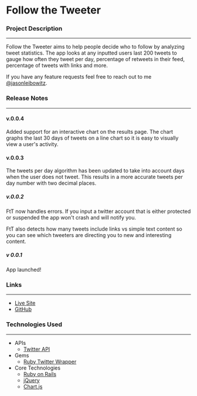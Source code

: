 # Follow the Tweeter


### Project Description
---

Follow the Tweeter aims to help people decide who to follow by analyzing tweet statistics. The app looks at any inputted users last 200 tweets to gauge how often they tweet per day, percentage of retweets in their feed, percentage of tweets with links and more. 

If you have any feature requests feel free to reach out to me [@jasonleibowitz](twitter.com/jasonleibowitz).

### Release Notes
---
#### v.0.0.4

Added support for an interactive chart on the results page. The chart graphs the last 30 days of tweets on a line chart so it is easy to visually view a user's activity.

#### v.0.0.3

The tweets per day algorithm has been updated to take into account days when the user does not tweet. This results in a more accurate tweets per day number with two decimal places. 

##### v.0.0.2

FtT now handles errors. If you input a twitter account that is either protected or suspended the app won't crash and will notify you. 

FtT also detects how many tweets include links vs simple text content so you can see which tweeters are directing you to new and interesting content.

##### v 0.0.1

App launched!

### Links
---

* [Live Site](followthetweeter.herokuapp.com)
* [GitHub](https://github.com/jasonleibowitz/Follow-the-Tweeter)

### Technologies Used
---

* APIs
	* [Twitter API](https://dev.twitter.com/)
* Gems
	* [Ruby Twitter Wrapper](https://github.com/sferik/twitter)
* Core Technologies
	* [Ruby on Rails](http://rubyonrails.org/)
	* [jQuery](http://jquery.com/)
	* [Chart.js](http://www.chartjs.org/)